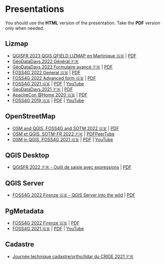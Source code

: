# Presentations

You should use the **HTML** version of the presentation. Take the **PDF** version only when needed.

## Lizmap

* [QGISFR 2023 QGIS QFIELD LIZMAP en Martinique 🇬🇧](https://docs.3liz.org/presentations/2023-03-13_QGISFR_2023_SI_naturaliste_Martinique.html)
  | [PDF](docs/pdf/2023-03-13_QGISFR_2023_SI_naturaliste_Martinique.pdf)
* [GéoDataDays 2022 Général 🇫🇷](https://docs.3liz.org/presentations/2022-09-geodatadays-lizmap.html)
* [GéoDataDays 2022 Formulaire avancé 🇫🇷](https://docs.3liz.org/presentations/2022-09-geodatadays-formulaire-qgis-lizmap.html)
  | [PDF](docs/pdf/2022-09-geodatadays-formulaire-qgis-lizmap.pdf)
* [FOSS4G 2022 General 🇬🇧](https://docs.3liz.org/presentations/2022-08-foss4g-lizmap.html)
  | [PDF](docs/pdf/2022-08-foss4g-lizmap.pdf)
* [FOSS4G 2022 Advanced form 🇬🇧](https://docs.3liz.org/presentations/2022-08_FOSS4G_Advanced_QGIS_forms_into_the_web_with_Lizmap.html)
  | [PDF](docs/pdf/2022-08_Foss4G_2022_Firenze_QGIS_Server_into_the_wild.pdf)
* [FOSS4G 2021 🇬🇧](https://docs.3liz.org/presentations/2021-09-foss4g-lizmap.html)
  | [PDF](docs/pdf/FOSS4G-2021-Lizmap-Web-Client.pdf)
  | [YouTube](https://www.youtube.com/watch?v=NIgFgkyBRts)
* [GéoDataDays 2021 🇫🇷](https://docs.3liz.org/presentations/2021-09-geodatadays-lizmap.html)
  | [PDF](docs/pdf/GéoDataDays-2021-Lizmap-Web-Client.pdf)
* [ApacheCon @Home 2020 🇬🇧](https://docs.3liz.org/presentations/2020-09-apachecon-lizmap.html)
  | [PDF](docs/pdf/ApacheCon-@Home-2020-Lizmap-Web-Client.pdf)
* [FOSS4G 2019 🇬🇧](https://docs.3liz.org/presentations/2019-08-foss4g-lizmap.html)
  | [PDF](docs/pdf/FOSS4G-2019-Lizmap-Web-Client.pdf)
  | [YouTube](https://www.youtube.com/watch?v=FkQ2UG_SO-Y)

## OpenStreetMap

* [OSM and QGIS, FOSS4G and SOTM 2022 🇬🇧](https://docs.3liz.org/presentations/2022-08-foss4g-osm-in-qgis.html)
  | [PDF](docs/pdf/2022-08-foss4g-osm-in-qgis.pdf)
* [OSM et QGIS, SOTM-FR 2022 🇫🇷](https://docs.3liz.org/presentations/2022-06-sotm-fr-osm-et-qgis.html)
  | [PDF](docs/pdf/SOTM-FR-2022-osm-et-qgis.pdf)[PeerTube](https://peertube.openstreetmap.fr/w/vDdaxGfbmKuVdReXyJhexG)
* [OSM in QGIS, FOSS4G 2021 🇬🇧](https://docs.3liz.org/presentations/2021-09-foss4g-osm-in-qgis.html)
  | [PDF](docs/pdf/FOSS4G-2021-osm-in-qgis.pdf)
  | [YouTube](https://www.youtube.com/watch?v=l95PoHGLrTI)

## QGIS Desktop

* [QGISFR 2022 🇫🇷 - Outil de saisie avec expressions](https://docs.3liz.org/presentations/2022-01_QGISFR_2022_outil_saisie_avec_expressions_Michael_DOUCHIN.html)
  | [PDF](docs/pdf/QGISFR-2022-Outil_saisie_avec_expressions.pdf)

## QGIS Server

* [FOSS4G 2022 Firenze 🇬🇧 - QGIS Server into the wild](https://docs.3liz.org/presentations/2022-08_Foss4G_2022_Firenze_QGIS_Server_into_the_wild.html)
  | [PDF](docs/pdf/2022-08_Foss4G_2022_Firenze_QGIS_Server_into_the_wild.pdf)

## PgMetadata

* [FOSS4G 2022 Firenze 🇬🇧](https://docs.3liz.org/presentations/2022-08-Foss4G-Firenze-PgMetadata.html)
  | [PDF](docs/pdf/2022-08-Foss4G-Firenze-PgMetadata.pdf)
* [FOSS4G 2021 🇬🇧](https://docs.3liz.org/presentations/2021-09-Foss4G-PgMetadata.html)
  | [PDF](docs/pdf/FOSS4G-2021-PgMetadata.pdf)
  | [YouTube](https://www.youtube.com/watch?v=CjZZwKlzYGc)

## Cadastre

* [Journée technique cadastre/ortho/lidar du CRIGE 2021 🇫🇷](https://docs.3liz.org/presentations/2021-11-crige-paca-qgis-cadastre.html)
